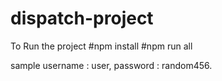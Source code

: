 # dispatch-project

To Run the project
#npm install
#npm run all

sample username : user, password : random456.
